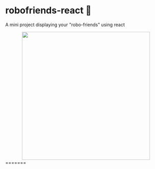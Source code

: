 # robofriends-react :space_invader:
A mini project displaying your "robo-friends" using react

<div align="center">
    <img src="C:\Users\smart\Desktop\robofriends\Screenshot.jpg" width="400px"</img> 
</div>
=======



